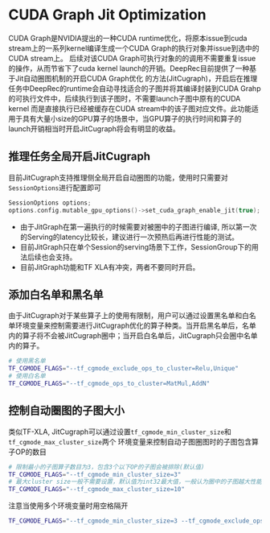 # CUDA Graph Jit Optimization

CUDA Graph是NVIDIA提出的一种CUDA runtime优化，将原本issue到cuda stream上的一系列kernel编译生成一个CUDA Graph的执行对象并issue到选中的CUDA stream上。
后续对该CUDA Graph可执行对象的的调用不需要重复issue的操作，从而节省下了cuda kernel launch的开销。DeepRec目前提供了一种基于Jit自动圈图机制的开启CUDA Graph优化
的方法(JitCugraph)，开启后在推理任务中DeepRec的runtime会自动寻找适合的子图并将其编译封装到CUDA Grahp的可执行文件中，后续执行到该子图时，不需要launch子图中原有的CUDA kernel
而是直接执行已经被缓存在CUDA stream中的该子图对应文件。此功能适用于具有大量小size的GPU算子的场景中，当GPU算子的执行时间和算子的launch开销相当时开启JitCugraph将会有明显的收益。

## 推理任务全局开启JitCugraph

目前JitCugraph支持推理侧全局开启自动圈图的功能，使用时只需要对`SessionOptions`进行配置即可

```cpp
SessionOptions options;
options.config.mutable_gpu_options()->set_cuda_graph_enable_jit(true);
```

- 由于JitGraph在第一遍执行的时候需要对被圈中的子图进行编译, 所以第一次的Serving的latency比较长，建议进行一次预热后再进行性能的测试。
- 目前JitGraph只在单个Session的serving场景下工作，SessionGroup下的用法后续也会支持。
- 目前JitGraph功能和TF XLA有冲突，两者不要同时开启。

## 添加白名单和黑名单

由于JitCugraph对于某些算子上的使用有限制，用户可以通过设置黑名单和白名单环境变量来控制需要进行JitCugraph优化的算子种类。当开启黑名单后，名单内的算子将不会被JitCugraph圈中；当开启白名单后，JitCugraph只会圈中名单内的算子。

```bash
# 使用黑名单
TF_CGMODE_FLAGS="--tf_cgmode_exclude_ops_to_cluster=Relu,Unique"
# 使用白名单
TF_CGMODE_FLAGS="--tf_cgmode_ops_to_cluster=MatMul,AddN"
```

## 控制自动圈图的子图大小

类似TF-XLA, JitCugraph可以通过设置`tf_cgmode_min_cluster_size`和`tf_cgmode_max_cluster_size`两个
环境变量来控制自动子图圈图时的子图包含算子OP的数目
```bash
# 限制最小的子图算子数目为3，包含3个以下OP的子图会被排除(默认值)
TF_CGMODE_FLAGS="--tf_cgmode_min_cluster_size=3"
# 最大cluster size一般不需要设置，默认值为int32最大值，一般认为圈中的子图越大性能越好。 
TF_CGMODE_FLAGS="--tf_cgmode_max_cluster_size=10"
```
注意当使用多个环境变量时用空格隔开
```bash
TF_CGMODE_FLAGS="--tf_cgmode_min_cluster_size=3 --tf_cgmode_exclude_ops_to_cluster=Relu,Unique"
```
